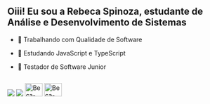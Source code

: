 ## Oiii! Eu sou a Rebeca Spinoza, estudante de Análise e Desenvolvimento de Sistemas

- 🔭 Trabalhando com Qualidade de Software
- 🌱 Estudando JavaScript e TypeScript
- 🔎 Testador de Software Junior
  
  ##
 
<div> 
  <a href="https://www.instagram.com/rebeca_spinoza_/" target="_blank"><img src="https://img.shields.io/badge/-Instagram-%23E4405F?style=for-the-badge&logo=instagram&logoColor=white" target="_blank"></a>
  <a href = "mailto:beca.spinoza@gmail.com"><img src="https://img.shields.io/badge/-Gmail-%23333?style=for-the-badge&logo=gmail&logoColor=white" target="_blank"></a>
  <a href="https://www.linkedin.com/in/rebeca-spinoza-4a38b31a4" target="_blank"><img alt="Beca-cloud" height="30" width="40"  src="https://cdn.jsdelivr.net/gh/devicons/devicon/icons/linkedin/linkedin-original.svg" /></a> 
  <a href="https://www.cloudskillsboost.google/public_profiles/ccc3ca54-7da6-425a-8ac9-5f3de963649a"><img alt="Beca-cloud" height="30" width="40" src="https://cdn.jsdelivr.net/gh/devicons/devicon/icons/googlecloud/googlecloud-original.svg"  /></a>

 
</div>
